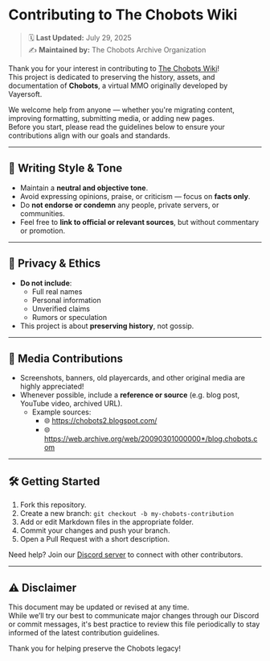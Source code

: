 # Contributing to The Chobots Wiki

> 🗓️ **Last Updated:** July 29, 2025  
> ✍️ **Maintained by:** The Chobots Archive Organization  

Thank you for your interest in contributing to [The Chobots Wiki](https://wiki.chobots.org)!  
This project is dedicated to preserving the history, assets, and documentation of **Chobots**, a virtual MMO originally developed by Vayersoft.

We welcome help from anyone — whether you're migrating content, improving formatting, submitting media, or adding new pages.  
Before you start, please read the guidelines below to ensure your contributions align with our goals and standards.

---

## 📝 Writing Style & Tone

- Maintain a **neutral and objective tone**.
- Avoid expressing opinions, praise, or criticism — focus on **facts only**.
- Do **not endorse or condemn** any people, private servers, or communities.
- Feel free to **link to official or relevant sources**, but without commentary or promotion.

---

## 🔐 Privacy & Ethics

- **Do not include**:
  - Full real names
  - Personal information
  - Unverified claims
  - Rumors or speculation
- This project is about **preserving history**, not gossip.

---

## 📸 Media Contributions

- Screenshots, banners, old playercards, and other original media are highly appreciated!
- Whenever possible, include a **reference or source** (e.g. blog post, YouTube video, archived URL).
  - Example sources:
    - 🌐 https://chobots2.blogspot.com/
    - 🌐 https://web.archive.org/web/20090301000000*/blog.chobots.com

---

## 🛠️ Getting Started

1. Fork this repository.
2. Create a new branch: `git checkout -b my-chobots-contribution`
3. Add or edit Markdown files in the appropriate folder.
4. Commit your changes and push your branch.
5. Open a Pull Request with a short description.

Need help? Join our [Discord server](https://discord.gg/jyFc9D9gUJ) to connect with other contributors.

---

## ⚠️ Disclaimer

This document may be updated or revised at any time.  
While we’ll try our best to communicate major changes through our Discord or commit messages, it's best practice to review this file periodically to stay informed of the latest contribution guidelines.

Thank you for helping preserve the Chobots legacy!

